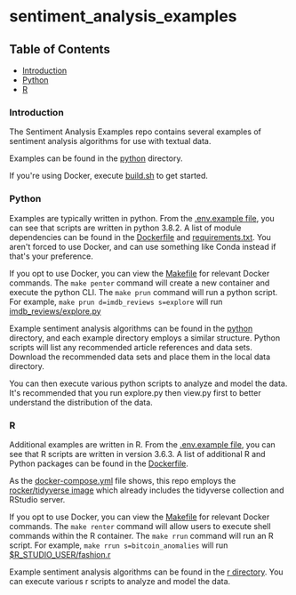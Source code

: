 # sentiment_analysis_examples

## Table of Contents  

* [Introduction](#introduction)<a name="introduction"/>
* [Python](#python)<a name="python"/>
* [R](#r)<a name="r"/>

### Introduction

The Sentiment Analysis Examples repo contains several examples of sentiment analysis algorithms for use with textual data.

Examples can be found in the [python](python) directory.

If you're using Docker, execute [build.sh](build.sh) to get started.

### Python

Examples are typically written in python. From the [.env.example file](.env.example), you can see that scripts are written in python 3.8.2. A list of module dependencies can be found in the [Dockerfile](python/Dockerfile) and [requirements.txt](python/requirements.txt). You aren't forced to use Docker, and can use something like Conda instead if that's your preference.

If you opt to use Docker, you can view the [Makefile](Makefile) for relevant Docker commands. The `make penter` command will create a new container and execute the python CLI. The `make prun` command will run a python script. For example, `make prun d=imdb_reviews s=explore` will run [imdb_reviews/explore.py](python/imdb_reviews/explore.py)

Example sentiment analysis algorithms can be found in the [python](python) directory, and each example directory employs a similar structure. Python scripts will list any recommended article references and data sets. Download the recommended data sets and place them in the local data directory.

You can then execute various python scripts to analyze and model the data. It's recommended that you run explore.py then view.py first to better understand the distribution of the data.

### R


Additional examples are written in R. From the [.env.example file](.env.example), you can see that R scripts are written in version 3.6.3. A list of additional R and Python packages can be found in the [Dockerfile](r/Dockerfile). 

As the [docker-compose.yml](docker-compose.yml) file shows, this repo employs the [rocker/tidyverse image](https://hub.docker.com/r/rocker/tidyverse) which already includes the tidyverse collection and RStudio server.  

If you opt to use Docker, you can view the [Makefile](Makefile) for relevant Docker commands. The `make renter` command will allow users to execute shell commands within the R container. The `make rrun` command will run an R script. For example, `make rrun s=bitcoin_anomalies` will run [$R_STUDIO_USER/fashion.r](r/user/fashion.r)

Example sentiment analysis algorithms can be found in the [r directory](r). You can execute various r scripts to analyze and model the data. 